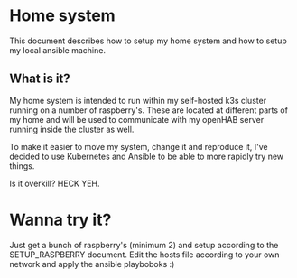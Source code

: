# Home system

This document describes how to setup my home system and how to setup my local ansible machine.

## What is it?

My home system is intended to run within my self-hosted k3s cluster running on a number of raspberry's.
These are located at different parts of my home and will be used to communicate with my openHAB server running inside the cluster as well.

To make it easier to move my system, change it and reproduce it, I've decided to use Kubernetes and Ansible to be able to more rapidly try new things.

Is it overkill? HECK YEH.

# Wanna try it?

Just get a bunch of raspberry's (minimum 2) and setup according to the SETUP_RASPBERRY document. 
Edit the hosts file according to your own network and apply the ansible playboboks :)
